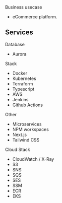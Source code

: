 
Business usecase
- eCommerce platform.

Services
- 

Database
- Aurora

Stack
- Docker
- Kubernetes
- Terraform
- Typescript
- AWS
- Jenkins
- Github Actions

Other
- Microservices
- NPM workspaces
- Next.js
- Tailwind CSS

Cloud Stack
- CloudWatch / X-Ray
- S3
- SNS
- SQS
- SES
- SSM
- ECR
- EKS






